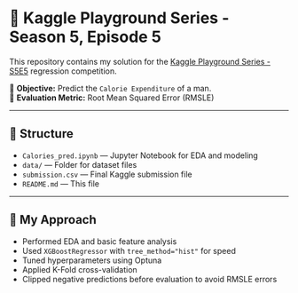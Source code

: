 # 🧪 Kaggle Playground Series - Season 5, Episode 5

This repository contains my solution for the [Kaggle Playground Series - S5E5](https://www.kaggle.com/competitions/playground-series-s5e5) regression competition.

🎯 **Objective:** Predict the `Calorie Expenditure` of a man.  
📏 **Evaluation Metric:** Root Mean Squared Error (RMSLE)

---

## 📁 Structure

- `Calories_pred.ipynb` — Jupyter Notebook for EDA and modeling  
- `data/` — Folder for dataset files 
- `submission.csv` — Final Kaggle submission file  
- `README.md` — This file  

---

## 🧠 My Approach

- Performed EDA and basic feature analysis
- Used `XGBoostRegressor` with `tree_method="hist"` for speed
- Tuned hyperparameters using Optuna
- Applied K-Fold cross-validation
- Clipped negative predictions before evaluation to avoid RMSLE errors
